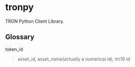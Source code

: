 # tronpy

TRON Python Client Library.

## Glossary

token_id
> asset_id, asset_name(actually a numerical id), trc10 id
